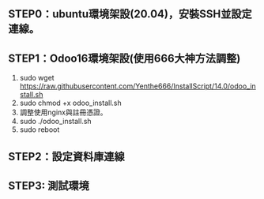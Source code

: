 ## STEP0：ubuntu環境架設(20.04)，安裝SSH並設定連線。
## STEP1：Odoo16環境架設(使用666大神方法調整)
1. sudo wget https://raw.githubusercontent.com/Yenthe666/InstallScript/14.0/odoo_install.sh
2. sudo chmod +x odoo_install.sh
3. 調整使用nginx與註冊憑證。
4. sudo ./odoo_install.sh
5. sudo reboot

## STEP2：設定資料庫連線

## STEP3: 測試環境

